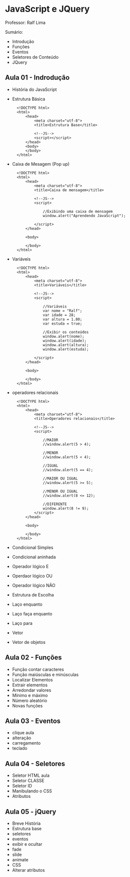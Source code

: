# JavaScript e JQuery

Professor: Ralf Lima

Sumário:

- Introdução
- Funções
- Eventos
- Seletores de Conteúdo
- JQuery

## Aula 01 - Indrodução

- História do JavaScript
- Estrutura Básica

        <!DOCTYPE html>
        <html>
            <head>
                <meta charset="utf-8">
                <title>Estrutura Base</title>

                <!--JS-->
                <script></script>
            </head>
            <body>
            </body>
        </html>

- Caixa de Mesagem (Pop up)

        <!DOCTYPE html>
        <html>
            <head>
                <meta charset="utf-8">
                <title>Caixa de mensagem</title>
            
                <!--JS-->
                <script>
                
                    //Exibindo uma caixa de mensagem
                    window.alert("Aprendendo JavaScript");
                    
                </script>
            </head>
            
            <body>
            
            </body>
        </html>

- Variáveis

        <!DOCTYPE html>
        <html>
            <head>
                <meta charset="utf-8">
                <title>Variáveis</title>
            
                <!--JS-->
                <script>
                
                    //Variáveis
                    var nome = "Ralf";
                    var idade = 28;
                    var altura = 1.80;
                    var estuda = true;
                    
                    //Exibir os conteúdos
                    window.alert(nome);
                    window.alert(idade);
                    window.alert(altura);
                    window.alert(estuda);
                    
                </script>
            </head>
            
            <body>
            
            </body>
        </html>

- operadores relacionais

        <!DOCTYPE html>
        <html>
            <head>
                <meta charset="utf-8">
                <title>Operadores relacionais</title>
            
                <!--JS-->
                <script>
                
                    //MAIOR
                    //window.alert(5 > 4);
                    
                    //MENOR
                    //window.alert(5 < 4);
                    
                    //IGUAL
                    //window.alert(5 == 4);
                    
                    //MAIOR OU IGUAL
                    //window.alert(5 >= 5);
                    
                    //MENOR OU IGUAL
                    //window.alert(8 <= 12);
                    
                    //DIFERENTE
                    window.alert(8 != 9);
                </script>
            </head>
            
            <body>
            
            </body>
        </html>

- Condicional Simples
- Condicional aninhada
- Operador lógico E
- Operdaor lógico OU
- Operador lógico NÃO
- Estrutura de Escolha
- Laço enquanto
- Laço faça enquanto
- Laço para
- Vetor
- Vetor de objetos

## Aula 02 - Funções

- Função contar caracteres
- Função maiúsculas e minúsculas
- Localizar Elementos
- Extrair elementos
- Arredondar valores
- Mínimo e máximo
- Número aleatório
- Novas funções

## Aula 03 - Eventos

- clique aula
- alteração
- carregamento
- teclado

## Aula 04 - Seletores

- Seletor HTML aula
- Seletor CLASSE
- Seletor ID
- Manibulando o CSS
- Atributos

## Aula 05 - jQuery

- Breve História
- Estrutura base
- seletores
- eventos
- exibir e ocultar
- fade
- slide
- animate
- CSS
- Alterar atributos
